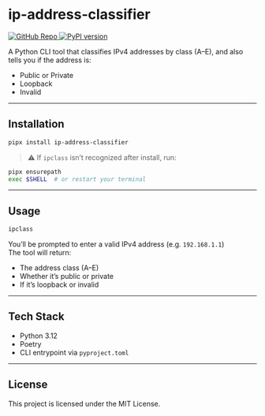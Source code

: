 # ip-address-classifier 
<a href="https://github.com/DavidTJGriffin/ip-address-classifier" target="_blank">
  <img src="https://img.shields.io/badge/GitHub-Repo-black?logo=github" alt="GitHub Repo" />
</a>
<a href="https://pypi.org/project/ip-address-classifier/" target="_blank">
  <img src="https://badge.fury.io/py/ip-address-classifier.svg" alt="PyPI version" />
</a>


A Python CLI tool that classifies IPv4 addresses by class (A–E), and also tells you if the address is:

- Public or Private  
- Loopback  
- Invalid

---

## Installation

```bash
pipx install ip-address-classifier
```

> ⚠️ If `ipclass` isn’t recognized after install, run:

```bash
pipx ensurepath
exec $SHELL  # or restart your terminal
```

---

## Usage

```bash
ipclass
```

You’ll be prompted to enter a valid IPv4 address (e.g. `192.168.1.1`)  
The tool will return:

- The address class (A–E)
- Whether it’s public or private
- If it’s loopback or invalid

---

## Tech Stack

- Python 3.12
- Poetry
- CLI entrypoint via `pyproject.toml`

---

## License

This project is licensed under the MIT License.
